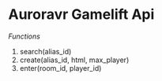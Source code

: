 # Auroravr Gamelift Api

*Functions*

1. search(alias_id)
2. create(alias_id, html, max_player)
3. enter(room_id, player_id)
